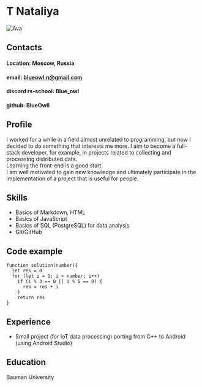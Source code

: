 # T Nataliya
![Ava](https://blueowll.github.io/rsschool-cv/img/ava_small.png)
## Contacts
#### Location: Moscow, Russia
#### email: blueowl.n@gmail.com
#### discord rs-school: Blue_owl
#### github: BlueOwll

## Profile
I worked for a while in a field almost unrelated to programming, but now I decided to do something that interests me more. I aim to become a full-stack developer, for example, in projects related to collecting and processing distributed data.  
Learning the front-end is a good start.   
I am well motivated to gain new knowledge and ultimately participate in the implementation of a project that is useful for people.

## Skills
* Basics of Markdown, HTML
* Basics of JavaScript
* Basics of SQL (PostgreSQL) for data analysis
* Git/GitHub

## Code example
```
function solution(number){
  let res = 0
  for (let i = 1; i < number; i++)
    if (i % 3 == 0 || i % 5 == 0) {
      res = res + i
    }
    return res
}
```

## Experience
* Small project (for IoT data processing) porting from C++ to Android (using Android Studio)

## Education 
Bauman University
